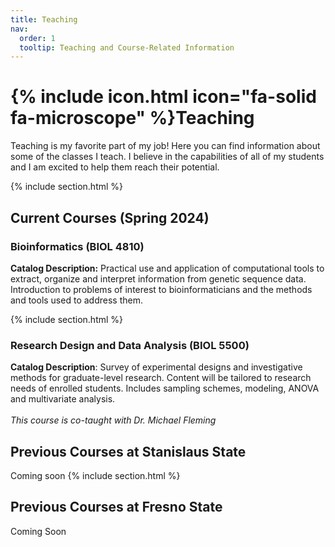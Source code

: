 ```yaml
---
title: Teaching
nav:
  order: 1
  tooltip: Teaching and Course-Related Information
---
```


# {% include icon.html icon="fa-solid fa-microscope" %}Teaching

Teaching is my favorite part of my job! Here you can find information about some of the classes I teach. I believe in the capabilities of all of my students and I am excited to help them reach their potential.

{% include section.html %}

## Current Courses (Spring 2024)

### Bioinformatics (BIOL 4810) 

<b>Catalog Description:</b> Practical use and application of computational tools to extract, organize and interpret information from genetic sequence data. Introduction to problems of interest to bioinformaticians and the methods and tools used to address them. 

{% include section.html %}
### Research Design and Data Analysis (BIOL 5500)
  
<b>Catalog Description</b>: Survey of experimental designs and investigative methods for graduate-level research.  Content will be tailored to research needs of enrolled students. Includes sampling schemes, modeling, ANOVA and multivariate analysis.  <br><br>
<i>This course is co-taught with Dr. Michael Fleming</i>


## Previous Courses at Stanislaus State

Coming soon
{% include section.html %}

## Previous Courses at Fresno State

Coming Soon
